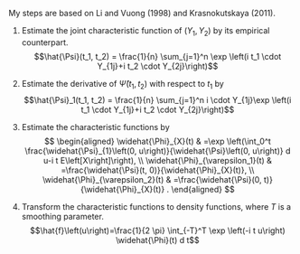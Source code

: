 My steps are based on Li and Vuong (1998) and Krasnokutskaya (2011).

1. Estimate the joint characteristic function of $(Y_1, Y_2)$ by its empirical counterpart.
   $$\hat{\Psi}(t_1, t_2) = \frac{1}{n} \sum_{j=1}^n \exp \left(i t_1 \cdot Y_{1j}+i t_2 \cdot Y_{2j}\right)$$

2. Estimate the derivative of $\hat{\Psi}(t_1, t_2)$ with respect to $t_1$ by
   $$\hat{\Psi}_1(t_1, t_2) = \frac{1}{n} \sum_{j=1}^n i  \cdot Y_{1j}\exp \left(i t_1 \cdot Y_{1j}+i t_2 \cdot Y_{2j}\right)$$

3. Estimate the characteristic functions by
    $$
    \begin{aligned}
    \widehat{\Phi}_{X}(t) & =\exp \left(\int_0^t \frac{\widehat{\Psi}_{1}\left(0, u\right)}{\widehat{\Psi}\left(0, u\right)} d u-i t E\left[X\right]\right), \\
    \widehat{\Phi}_{\varepsilon_1}(t) & =\frac{\widehat{\Psi}(t, 0)}{\widehat{\Phi}_{X}(t)}, \\
    \widehat{\Phi}_{\varepsilon_2}(t) & =\frac{\widehat{\Psi}(0, t)}{\widehat{\Phi}_{X}(t)} .
    \end{aligned}
    $$

4. Transform the characteristic functions to density functions, where $T$ is a smoothing parameter.
    $$\hat{f}\left(u\right)=\frac{1}{2 \pi} \int_{-T}^T \exp \left(-i t u\right) \widehat{\Phi}(t) d t$$